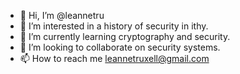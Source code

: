 - 👋 Hi, I’m @leannetru
- 👀 I’m interested in a history of security in ithy.
- 🌱 I’m currently learning cryptography and security.
- 💞️ I’m looking to collaborate on security systems.
- 📫 How to reach me leannetruxell@gmail.com

<!---
leannetru/leannetru is a ✨ special ✨ repository because its `README.md` (this file) appears on your GitHub profile.
You can click the Preview link to take a look at your changes.
--->

